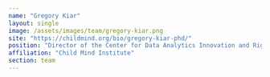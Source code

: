 ```yaml
---
name: "Gregory Kiar"
layout: single
image: /assets/images/team/gregory-kiar.png
site: "https://childmind.org/bio/gregory-kiar-phd/"
position: "Director of the Center for Data Analytics Innovation and Rigor (DAIR)"
affiliation: "Child Mind Institute"
section: team
---
```

